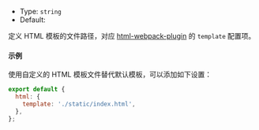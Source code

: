 - Type: `string`
- Default:

定义 HTML 模板的文件路径，对应 [html-webpack-plugin](https://github.com/jantimon/html-webpack-plugin) 的 `template` 配置项。

#### 示例

使用自定义的 HTML 模板文件替代默认模板，可以添加如下设置：

```js
export default {
  html: {
    template: './static/index.html',
  },
};
```
